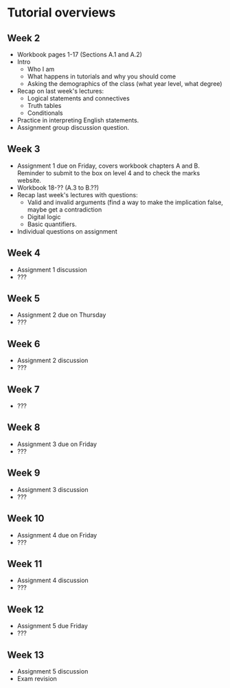 # Tutorial overviews

## Week 2

* Workbook pages 1-17 (Sections A.1 and A.2)
* Intro
  * Who I am
  * What happens in tutorials and why you should come
  * Asking the demographics of the class (what year level, what degree)
* Recap on last week's lectures:
  * Logical statements and connectives
  * Truth tables
  * Conditionals
* Practice in interpreting English statements.
* Assignment group discussion question.

## Week 3

* Assignment 1 due on Friday, covers workbook chapters A and B. Reminder to
  submit to the box on level 4 and to check the marks website.
* Workbook 18-?? (A.3 to B.??)
* Recap last week's lectures with questions:
  * Valid and invalid arguments (find a way to make the implication false, maybe
    get a contradiction
  * Digital logic
  * Basic quantifiers.
* Individual questions on assignment

## Week 4

* Assignment 1 discussion
* ???

## Week 5

* Assignment 2 due on Thursday
* ???

## Week 6

* Assignment 2 discussion
* ???

## Week 7

* ???

## Week 8

* Assignment 3 due on Friday
* ???

## Week 9

* Assignment 3 discussion
* ???

## Week 10

* Assignment 4 due on Friday
* ???

## Week 11

* Assignment 4 discussion
* ???

## Week 12

* Assignment 5 due Friday
* ???

## Week 13

* Assignment 5 discussion
* Exam revision
